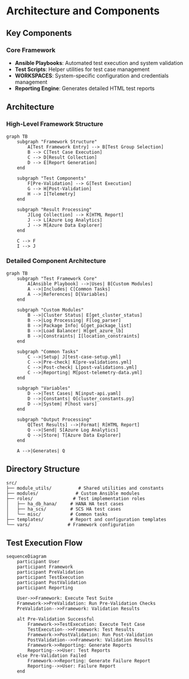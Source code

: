 # Architecture and Components

## Key Components

### Core Framework

- **Ansible Playbooks**: Automated test execution and system validation
- **Test Scripts**: Helper utilities for test case management
- **WORKSPACES**: System-specific configuration and credentials management
- **Reporting Engine**: Generates detailed HTML test reports

## Architecture

### High-Level Framework Structure

```mermaid
graph TB
    subgraph "Framework Structure"
        A[Test Framework Entry] --> B[Test Group Selection]
        B --> C[Test Case Execution]
        C --> D[Result Collection]
        D --> E[Report Generation]
    end

    subgraph "Test Components"
        F[Pre-Validation] --> G[Test Execution]
        G --> H[Post-Validation]
        H --> I[Telemetry]
    end

    subgraph "Result Processing"
        J[Log Collection] --> K[HTML Report]
        J --> L[Azure Log Analytics]
        J --> M[Azure Data Explorer]
    end

    C --> F
    I --> J
```

### Detailed Component Architecture

```mermaid
graph TB
    subgraph "Test Framework Core"
        A[Ansible Playbook] -->|Uses| B[Custom Modules]
        A -->|Includes| C[Common Tasks]
        A -->|References| D[Variables]
    end

    subgraph "Custom Modules"
        B -->|Cluster Status| E[get_cluster_status]
        B -->|Log Processing| F[log_parser]
        B -->|Package Info| G[get_package_list]
        B -->|Load Balancer| H[get_azure_lb]
        B -->|Constraints| I[location_constraints]
    end

    subgraph "Common Tasks"
        C -->|Setup| J[test-case-setup.yml]
        C -->|Pre-check| K[pre-validations.yml]
        C -->|Post-check| L[post-validations.yml]
        C -->|Reporting| M[post-telemetry-data.yml]
    end

    subgraph "Variables"
        D -->|Test Cases| N[input-api.yaml]
        D -->|Constants| O[cluster_constants.py]
        D -->|System| P[host vars]
    end

    subgraph "Output Processing"
        Q[Test Results] -->|Format| R[HTML Report]
        Q -->|Send| S[Azure Log Analytics]
        Q -->|Store| T[Azure Data Explorer]
    end

    A -->|Generates| Q
```

## Directory Structure

```plain
src/
├── module_utils/          # Shared utilities and constants
├── modules/              # Custom Ansible modules
├── roles/               # Test implementation roles
│   ├── ha_db_hana/     # HANA HA test cases
│   ├── ha_scs/         # SCS HA test cases
│   └── misc/           # Common tasks
├── templates/          # Report and configuration templates
└── vars/              # Framework configuration
```

## Test Execution Flow

```mermaid
sequenceDiagram
    participant User
    participant Framework
    participant PreValidation
    participant TestExecution
    participant PostValidation
    participant Reporting

    User->>Framework: Execute Test Suite
    Framework->>PreValidation: Run Pre-Validation Checks
    PreValidation-->>Framework: Validation Results
    
    alt Pre-Validation Successful
        Framework->>TestExecution: Execute Test Case
        TestExecution-->>Framework: Test Results
        Framework->>PostValidation: Run Post-Validation
        PostValidation-->>Framework: Validation Results
        Framework->>Reporting: Generate Reports
        Reporting-->>User: Test Reports
    else Pre-Validation Failed
        Framework->>Reporting: Generate Failure Report
        Reporting-->>User: Failure Report
    end
```
